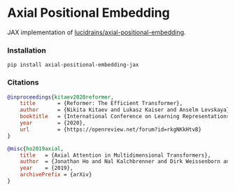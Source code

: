 # Axial Positional Embedding

JAX implementation of [lucidrains/axial-positional-embedding](https://github.com/lucidrains/axial-positional-embedding).

### Installation
`pip install axial-positional-embedding-jax`

### Citations

```bibtex
@inproceedings{kitaev2020reformer,
    title       = {Reformer: The Efficient Transformer},
    author      = {Nikita Kitaev and Lukasz Kaiser and Anselm Levskaya},
    booktitle   = {International Conference on Learning Representations},
    year        = {2020},
    url         = {https://openreview.net/forum?id=rkgNKkHtvB}
}
```

```bibtex
@misc{ho2019axial,
    title   = {Axial Attention in Multidimensional Transformers},
    author  = {Jonathan Ho and Nal Kalchbrenner and Dirk Weissenborn and Tim Salimans},
    year    = {2019},
    archivePrefix = {arXiv}
}
```